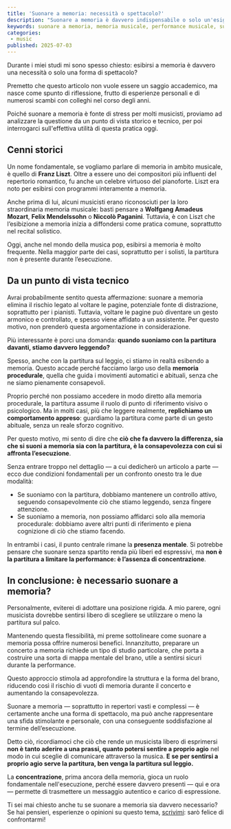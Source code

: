 ```yaml
---
title: 'Suonare a memoria: necessità o spettacolo?'
description: "Suonare a memoria è davvero indispensabile o solo un'esigenza scenica? Una riflessione tra prassi, tecnica e consapevolezza."
keywords: suonare a memoria, memoria musicale, performance musicale, suonare a memoria o con spartito, come memorizzare un brano musicale
categories:
 - music
published: 2025-07-03
---
```


Durante i miei studi mi sono spesso chiesto: esibirsi a memoria è davvero una necessità o solo una forma di spettacolo?

Premetto che questo articolo non vuole essere un saggio accademico, ma nasce come spunto di riflessione, frutto di esperienze personali e di numerosi scambi con colleghi nel corso degli anni.

Poiché suonare a memoria è fonte di stress per molti musicisti, proviamo ad analizzare la questione da un punto di vista storico e tecnico, per poi interrogarci sull'effettiva utilità di questa pratica oggi.

## Cenni storici

Un nome fondamentale, se vogliamo parlare di memoria in ambito musicale, è quello di **Franz Liszt**. Oltre a essere uno dei compositori più influenti del repertorio romantico, fu anche un celebre virtuoso del pianoforte. Liszt era noto per esibirsi con programmi interamente a memoria.

Anche prima di lui, alcuni musicisti erano riconosciuti per la loro straordinaria memoria musicale: basti pensare a **Wolfgang Amadeus Mozart**, **Felix Mendelssohn** o **Niccolò Paganini**. Tuttavia, è con Liszt che l’esibizione a memoria inizia a diffondersi come pratica comune, soprattutto nel recital solistico.

Oggi, anche nel mondo della musica pop, esibirsi a memoria è molto frequente. Nella maggior parte dei casi, soprattutto per i solisti, la partitura non è presente durante l’esecuzione.

## Da un punto di vista tecnico

Avrai probabilmente sentito questa affermazione: suonare a memoria elimina il rischio legato al voltare le pagine, potenziale fonte di distrazione, soprattutto per i pianisti. Tuttavia, voltare le pagine può diventare un gesto armonico e controllato, e spesso viene affidato a un assistente. Per questo motivo, non prenderò questa argomentazione in considerazione.

Più interessante è porci una domanda: **quando suoniamo con la partitura davanti, stiamo davvero leggendo?**

Spesso, anche con la partitura sul leggio, ci stiamo in realtà esibendo a memoria. Questo accade perché facciamo largo uso della **memoria procedurale**, quella che guida i movimenti automatici e abituali, senza che ne siamo pienamente consapevoli.

Proprio perché non possiamo accedere in modo diretto alla memoria procedurale, la partitura assume il ruolo di punto di riferimento visivo o psicologico. Ma in molti casi, più che leggere realmente, **replichiamo un comportamento appreso**: guardiamo la partitura come parte di un gesto abituale, senza un reale sforzo cognitivo.

Per questo motivo, mi sento di dire che **ciò che fa davvero la differenza, sia che si suoni a memoria sia con la partitura, è la consapevolezza con cui si affronta l’esecuzione**.

Senza entrare troppo nel dettaglio — a cui dedicherò un articolo a parte — ecco due condizioni fondamentali per un confronto onesto tra le due modalità:

- Se suoniamo con la partitura, dobbiamo mantenere un controllo attivo, seguendo consapevolmente ciò che stiamo leggendo, senza fingere attenzione.
- Se suoniamo a memoria, non possiamo affidarci solo alla memoria procedurale: dobbiamo avere altri punti di riferimento e piena cognizione di ciò che stiamo facendo.

In entrambi i casi, il punto centrale rimane la **presenza mentale**. Si potrebbe pensare che suonare senza spartito renda più liberi ed espressivi, ma **non è la partitura a limitare la performance: è l’assenza di concentrazione**.
## In conclusione: è necessario suonare a memoria?

Personalmente, eviterei di adottare una posizione rigida. A mio parere, ogni musicista dovrebbe sentirsi libero di scegliere se utilizzare o meno la partitura sul palco.

Mantenendo questa flessibilità, mi preme sottolineare come suonare a memoria possa offrire numerosi benefici. Innanzitutto, preparare un concerto a memoria richiede un tipo di studio particolare, che porta a costruire una sorta di mappa mentale del brano, utile a sentirsi sicuri durante la performance.

Questo approccio stimola ad approfondire la struttura e la forma del brano, riducendo così il rischio di vuoti di memoria durante il concerto e aumentando la consapevolezza.

Suonare a memoria — soprattutto in repertori vasti e complessi — è certamente anche una forma di spettacolo, ma può anche rappresentare una sfida stimolante e personale, con una conseguente soddisfazione al termine dell’esecuzione.

Detto ciò, ricordiamoci che ciò che rende un musicista libero di esprimersi **non è tanto aderire a una prassi, quanto potersi sentire a proprio agio** nel modo in cui sceglie di comunicare attraverso la musica. **E se per sentirsi a proprio agio serve la partitura, ben venga la partitura sul leggio.**

La **concentrazione**, prima ancora della memoria, gioca un ruolo fondamentale nell'esecuzione, perché essere davvero presenti — qui e ora — permette di trasmettere un messaggio autentico e carico di espressione.

Ti sei mai chiesto anche tu se suonare a memoria sia davvero necessario?
Se hai pensieri, esperienze o opinioni su questo tema, <a href="mailto:{{website.email}}">scrivimi</a>: sarò felice di confrontarmi!
